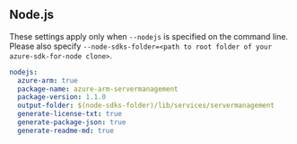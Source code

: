 ## Node.js

These settings apply only when `--nodejs` is specified on the command line.
Please also specify `--node-sdks-folder=<path to root folder of your azure-sdk-for-node clone>`.

``` yaml $(nodejs)
nodejs:
  azure-arm: true
  package-name: azure-arm-servermanagement
  package-version: 1.1.0
  output-folder: $(node-sdks-folder)/lib/services/servermanagement
  generate-license-txt: true
  generate-package-json: true
  generate-readme-md: true
```
